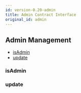 ```yaml
---
id: version-0.20-admin
title: Admin Contract Interface
original_id: admin
---
```


<h2 class="hover-list">Admin Management</h2>

* [isAdmin](#isAdmin)
* [update](#update)

### isAdmin

### update
